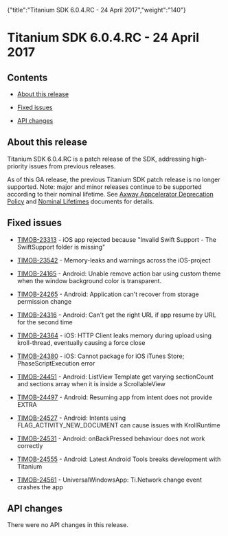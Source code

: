 {"title":"Titanium SDK 6.0.4.RC - 24 April 2017","weight":"140"} 

# Titanium SDK 6.0.4.RC - 24 April 2017

## Contents

*   [About this release](#Aboutthisrelease)
    
*   [Fixed issues](#Fixedissues)
    
*   [API changes](#APIchanges)
    

## About this release

Titanium SDK 6.0.4.RC is a patch release of the SDK, addressing high-priority issues from previous releases.

As of this GA release, the previous Titanium SDK patch release is no longer supported. Note: major and minor releases continue to be supported according to their nominal lifetime. See [Axway Appcelerator Deprecation Policy](/docs/appc/AMPLIFY_Appcelerator_Services_Overview/Axway_Appcelerator_Deprecation_Policy/) and [Nominal Lifetimes](/docs/appc/AMPLIFY_Appcelerator_Services_Overview/Axway_Appcelerator_Product_Lifecycle/#NominalLifetimes) documents for details.

## Fixed issues

*   [TIMOB-23313](https://jira.appcelerator.org/browse/TIMOB-23313) - iOS app rejected because "Invalid Swift Support - The SwiftSupport folder is missing"
    
*   [TIMOB-23542](https://jira.appcelerator.org/browse/TIMOB-23542) - Memory-leaks and warnings across the iOS-project
    
*   [TIMOB-24165](https://jira.appcelerator.org/browse/TIMOB-24165) - Android: Unable remove action bar using custom theme when the window background color is transparent.
    
*   [TIMOB-24265](https://jira.appcelerator.org/browse/TIMOB-24265) - Android: Application can't recover from storage permission change
    
*   [TIMOB-24316](https://jira.appcelerator.org/browse/TIMOB-24316) - Android: Can't get the right URL if app resume by URL for the second time
    
*   [TIMOB-24364](https://jira.appcelerator.org/browse/TIMOB-24364) - iOS: HTTP Client leaks memory during upload using kroll-thread, eventually causing a force close
    
*   [TIMOB-24380](https://jira.appcelerator.org/browse/TIMOB-24380) - iOS: Cannot package for iOS iTunes Store; PhaseScriptExecution error  
    
*   [TIMOB-24451](https://jira.appcelerator.org/browse/TIMOB-24451) - Android: ListView Template get varying sectionCount and sections array when it is inside a ScrollableView
    
*   [TIMOB-24497](https://jira.appcelerator.org/browse/TIMOB-24497) - Android: Resuming app from intent does not provide EXTRA
    
*   [TIMOB-24527](https://jira.appcelerator.org/browse/TIMOB-24527) - Android: Intents using FLAG\_ACTIVITY\_NEW\_DOCUMENT can cause issues with KrollRuntime
    
*   [TIMOB-24531](https://jira.appcelerator.org/browse/TIMOB-24531) - Android: onBackPressed behaviour does not work correctly
    
*   [TIMOB-24555](https://jira.appcelerator.org/browse/TIMOB-24555) - Android: Latest Android Tools breaks development with Titanium
    
*   [TIMOB-24561](https://jira.appcelerator.org/browse/TIMOB-24561) - UniversalWindowsApp: Ti.Network change event crashes the app
    

## API changes

There were no API changes in this release.